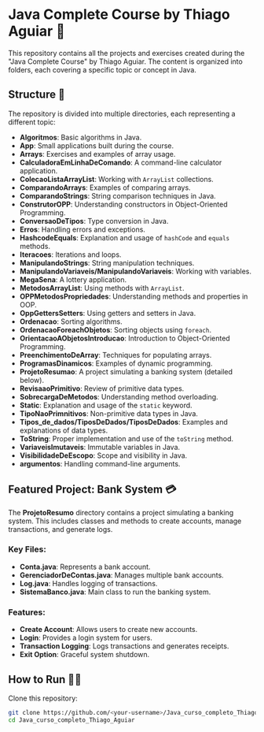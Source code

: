 # Java Complete Course by Thiago Aguiar 🎉

This repository contains all the projects and exercises created during the "Java Complete Course" by Thiago Aguiar. The content is organized into folders, each covering a specific topic or concept in Java.

## Structure 📂

The repository is divided into multiple directories, each representing a different topic:

- **Algoritmos**: Basic algorithms in Java.
- **App**: Small applications built during the course.
- **Arrays**: Exercises and examples of array usage.
- **CalculadoraEmLinhaDeComando**: A command-line calculator application.
- **ColecaoListaArrayList**: Working with `ArrayList` collections.
- **ComparandoArrays**: Examples of comparing arrays.
- **ComparandoStrings**: String comparison techniques in Java.
- **ConstrutorOPP**: Understanding constructors in Object-Oriented Programming.
- **ConversaoDeTipos**: Type conversion in Java.
- **Erros**: Handling errors and exceptions.
- **HashcodeEquals**: Explanation and usage of `hashCode` and `equals` methods.
- **Iteracoes**: Iterations and loops.
- **ManipulandoStrings**: String manipulation techniques.
- **ManipulandoVariaveis/ManipulandoVariaveis**: Working with variables.
- **MegaSena**: A lottery application.
- **MetodosArrayList**: Using methods with `ArrayList`.
- **OPPMetodosPropriedades**: Understanding methods and properties in OOP.
- **OppGettersSetters**: Using getters and setters in Java.
- **Ordenacao**: Sorting algorithms.
- **OrdenacaoForeachObjetos**: Sorting objects using `foreach`.
- **OrientacaoAObjetosIntroducao**: Introduction to Object-Oriented Programming.
- **PreenchimentoDeArray**: Techniques for populating arrays.
- **ProgramasDinamicos**: Examples of dynamic programming.
- **ProjetoResumao**: A project simulating a banking system (detailed below).
- **RevisaaoPrimitivo**: Review of primitive data types.
- **SobrecargaDeMetodos**: Understanding method overloading.
- **Static**: Explanation and usage of the `static` keyword.
- **TipoNaoPrimnitivos**: Non-primitive data types in Java.
- **Tipos_de_dados/TiposDeDados/TiposDeDados**: Examples and explanations of data types.
- **ToString**: Proper implementation and use of the `toString` method.
- **VariaveisImutaveis**: Immutable variables in Java.
- **VisibilidadeDeEscopo**: Scope and visibility in Java.
- **argumentos**: Handling command-line arguments.

## Featured Project: Bank System 💳

The **ProjetoResumo** directory contains a project simulating a banking system. This includes classes and methods to create accounts, manage transactions, and generate logs.

### Key Files:

- **Conta.java**: Represents a bank account.
- **GerenciadorDeContas.java**: Manages multiple bank accounts.
- **Log.java**: Handles logging of transactions.
- **SistemaBanco.java**: Main class to run the banking system.

### Features:

- **Create Account**: Allows users to create new accounts.
- **Login**: Provides a login system for users.
- **Transaction Logging**: Logs transactions and generates receipts.
- **Exit Option**: Graceful system shutdown.

## How to Run 🏃‍♂️

Clone this repository:

```bash
git clone https://github.com/<your-username>/Java_curso_completo_Thiago_Aguiar.git
cd Java_curso_completo_Thiago_Aguiar
